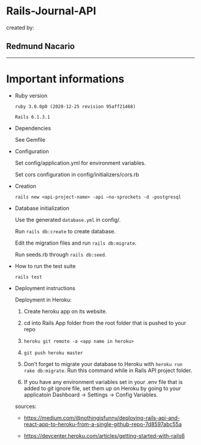 # Rails-Journal-API

created by: 

## Redmund Nacario

---

# Important informations

* Ruby version
  
    `ruby 3.0.0p0 (2020-12-25 revision 95aff21468)`

    `Rails 6.1.3.1`

* Dependencies

    See Gemfile

* Configuration

    Set config/application.yml for environment variables.

    Set cors configuration in config/initializers/cors.rb

* Creation

    `rails new <api-project-name> -api —no-sprockets -d -postgresql`

* Database initialization

    Use the generated `database.yml` in config/.

    Run `rails db:create` to create database.

    Edit the migration files and run `rails db:migrate`.

    Run seeds.rb through `rails db:seed`.

* How to run the test suite
  
    `rails test`

* Deployment instructions

    Deployment in Heroku:

    1. Create heroku app on its website.
   
    2. cd into Rails App folder from the root folder that is pushed to your repo

    3. `heroku git remote -a <app name in heroku>`

    4. `git push heroku master`

    5. Don’t forget to migrate your database to Heroku with `heroku run rake db:migrate`. Run this command while in Rails API project folder.

    6. If you have any environment variables set in your .env file that is added to git ignore file, set them up on Heroku by going to your applicatoin Dashboard -> Settings -> Config Variables.

    sources: 
    
    * https://medium.com/@nothingisfunny/deploying-rails-api-and-react-app-to-heroku-from-a-single-github-repo-7d8597abc55a

    * https://devcenter.heroku.com/articles/getting-started-with-rails6
